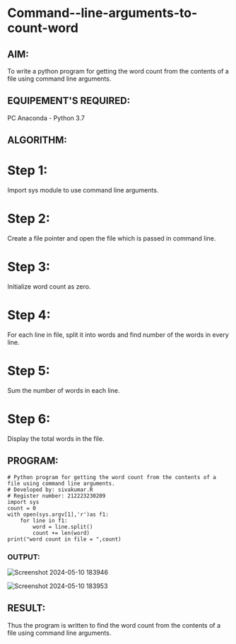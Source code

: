 # Command--line-arguments-to-count-word
## AIM:
To write a python program for getting the word count from the contents of a file using command line arguments.
## EQUIPEMENT'S REQUIRED: 
PC
Anaconda - Python 3.7
## ALGORITHM: 
# Step 1:
Import sys module to use command line arguments.

# Step 2:
Create a file pointer and open the file which is passed in command line.

# Step 3:
Initialize word count as zero.

# Step 4:
For each line in file, split it into words and find number of the words in every line.

# Step 5:
Sum the number of words in each line.

# Step 6:
Display the total words in the file.

## PROGRAM:
```
# Python program for getting the word count from the contents of a file using command line arguments.
# Developed by: sivakumar.R
# Register number: 212223230209
import sys
count = 0
with open(sys.argv[1],'r')as f1:
    for line in f1:
        word = line.split()
        count += len(word)
print("word count in file = ",count)
```

### OUTPUT:
![Screenshot 2024-05-10 183946](https://github.com/SIVAmech123/Command--line-arguments-to-count-word/assets/151629067/766b7159-767a-423d-aa42-a0d398171114)


![Screenshot 2024-05-10 183953](https://github.com/SIVAmech123/Command--line-arguments-to-count-word/assets/151629067/91f34be3-f61c-46fb-94b5-9a7151aa9a61)


## RESULT:
Thus the program is written to find the word count from the contents of a file using command line arguments.
